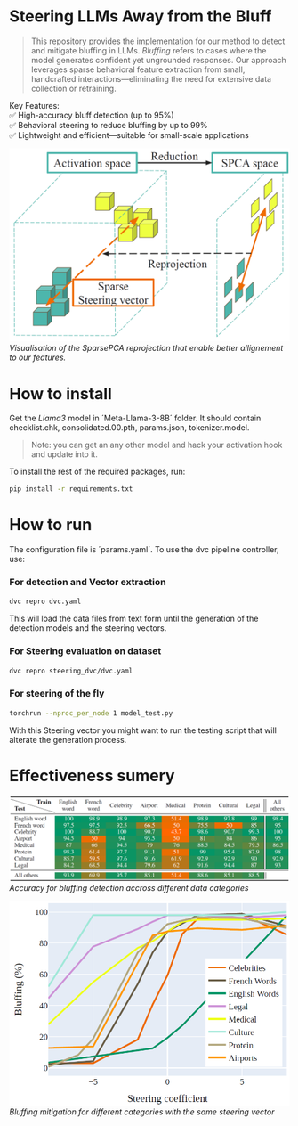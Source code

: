 # Steering LLMs Away from the Bluff

> This repository provides the implementation for our method to detect and mitigate bluffing in LLMs. _Bluffing_ refers to cases where the model generates confident yet ungrounded responses. Our approach leverages sparse behavioral feature extraction from small, handcrafted interactions—eliminating the need for extensive data collection or retraining. 

Key Features:  
✅  High-accuracy bluff detection (up to 95%)  
✅  Behavioral steering to reduce bluffing by up to 99%  
✅ Lightweight and efficient—suitable for small-scale applications


![Re-projection visualisation](data/images/re-projection.png)
*Visualisation of the SparsePCA reprojection that enable better allignement to our features.*


# How to install

Get the _Llama3_ model in ´Meta-Llama-3-8B´ folder. It should contain checklist.chk, consolidated.00.pth, params.json, tokenizer.model. 
> Note: you can get an any other model and hack your activation hook and update into it.



To install the rest of the required packages, run:

```bash
pip install -r requirements.txt
```

# How to run

The configuration file is ´params.yaml´. To use the dvc pipeline controller, use:


### For detection and Vector extraction
```bash
dvc repro dvc.yaml
```

This will load the data files from text form until the generation of the detection models and the steering vectors.

### For Steering evaluation on dataset

```bash
dvc repro steering_dvc/dvc.yaml
```

### For steering of the fly

```bash
torchrun --nproc_per_node 1 model_test.py
```

With this Steering vector you might want to run the testing script that will alterate the generation process.


# Effectiveness sumery

![detection-perf](data/images/Detection-accuracy.png)
*Accuracy for bluffing detection accross different data categories*


![Plot_steering](data/images/plot_steering_performance.png)
*Bluffing mitigation for different categories with the same steering vector*